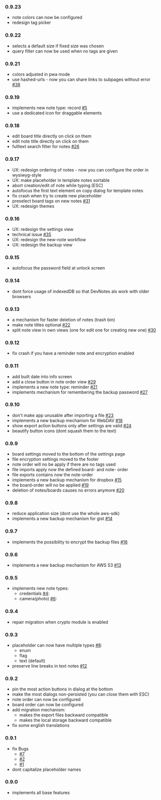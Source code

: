 ### 0.9.23
* note colors can now be configured
* redesign tag picker

### 0.9.22
* selects a default size if fixed size was chosen
* query filter can now be used when no tags are given

### 0.9.21
* colors adjusted in pwa mode
* use hashed-urls - now you can share links to subpages without error [#38](https://github.com/rainu/dev-notes/issues/38)

### 0.9.19
* implements new note type: record [#5](https://github.com/rainu/dev-notes/issues/5)
* use a dedicated icon for draggable elements

### 0.9.18
* edit board title directly on click on them
* edit note title directly on click on them
* fulltext search filter for notes [#26](https://github.com/rainu/dev-notes/issues/26)

### 0.9.17
* UX: redesign ordering of notes - now you can configure the order in wysiwyg-style
* UX: make placeholder in template notes sortable
* abort creation/edit of note while typing [ESC]
* autofocus the first text element on copy dialog for template notes
* fix crash when try to create new placeholder
* preselect board tags on new notes [#31](https://github.com/rainu/dev-notes/issues/31)
* UX: redesign themes

### 0.9.16
* UX: redesign the settings view
* technical issue [#35](https://github.com/rainu/dev-notes/issues/35)
* UX: redesign the new-note workflow
* UX: redesign the backup view

### 0.9.15
* autofocus the password field at unlock screen

### 0.9.14
* dont force usage of indexedDB so that DevNotes als work with older browsers

### 0.9.13
* a mechanism for faster deletion of notes (trash bin)
* make note titles optional [#22](https://github.com/rainu/dev-notes/issues/22)
* split note view in own views (one for edit one for creating new one) [#30](https://github.com/rainu/dev-notes/issues/30)

### 0.9.12
* fix crash if you have a reminder note and encryption enabled

### 0.9.11
* add built date into info screen
* add a close button in note order view [#29](https://github.com/rainu/dev-notes/issues/29)
* implements a new note type: reminder [#21](https://github.com/rainu/dev-notes/issues/21)
* implements mechanism for remembering the backup password [#27](https://github.com/rainu/dev-notes/issues/27)

### 0.9.10
* don't make app unusable after importing a file [#23](https://github.com/rainu/dev-notes/issues/23)
* implements a new backup mechanism for WebDAV [#18](https://github.com/rainu/dev-notes/issues/18)
* show export action buttons only after settings are valid [#24](https://github.com/rainu/dev-notes/issues/24)
* beautify button icons (dont squash them to the text)

### 0.9.9
* board settings moved to the bottom of the settings page
* file encryption settings moved to the footer
* note order will no be apply if there are no tags used
* file imports apply now the defined board- and note- order
* file exports contains now the note-order
* implements a new backup mechanism for dropbox [#15](https://github.com/rainu/dev-notes/issues/15)
* the board-order will no be applied [#19](https://github.com/rainu/dev-notes/issues/19)
* deletion of notes/boards causes no errors anymore [#20](https://github.com/rainu/dev-notes/issues/20)

### 0.9.8
* reduce application size (dont use the whole aws-sdk)
* implements a new backup mechanism for gist [#14](https://github.com/rainu/dev-notes/issues/14)

### 0.9.7
* implements the possibility to encrypt the backup files [#16](https://github.com/rainu/dev-notes/issues/16)

### 0.9.6
* implements a new backup mechanism for AWS S3 [#13](https://github.com/rainu/dev-notes/issues/13)

### 0.9.5
* implements new note types:
    * credentials [#4](https://github.com/rainu/dev-notes/issues/4):
    * camera(photo) [#6](https://github.com/rainu/dev-notes/issues/6):

### 0.9.4
* repair migration when crypto module is enabled

### 0.9.3
* placeholder can now have multiple types [#8](https://github.com/rainu/dev-notes/issues/8):
    * enum
    * flag 
    * text (default)
* preserve line breaks in text notes [#12](https://github.com/rainu/dev-notes/issues/12)

### 0.9.2
* pin the most action buttons in dialog at the bottom
* make the most dialogs non-persisted (you can close them with ESC)
* note order can now be configured
* board order can now be configured
* add migration mechanism:
    * makes the export files backward compatible
    * makes the local storage backward compatible
* fix some english translations

### 0.9.1
* fix Bugs
    * [#7](https://github.com/rainu/dev-notes/issues/7)
    * [#2](https://github.com/rainu/dev-notes/issues/2)
    * [#1](https://github.com/rainu/dev-notes/issues/1)
* dont capitalize placeholder names

### 0.9.0
* implements all base features
